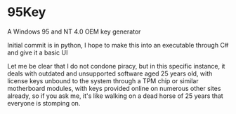 # 95Key
A Windows 95 and NT 4.0 OEM key generator

Initial commit is in python, I hope to make this into an executable through C# and give it a basic UI

Let me be clear that I do not condone piracy, but in this specific instance, it deals with outdated and unsupported software aged 25 years old, with license keys unbound to the system through a TPM chip or similar motherboard modules, with keys provided online on numerous other sites already, so if you ask me, it's like walking on a dead horse of 25 years that everyone is stomping on.
